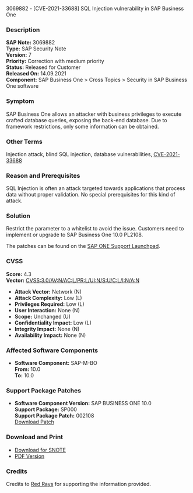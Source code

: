 3069882 - [CVE-2021-33688] SQL Injection vulnerability in SAP Business One

### Description

**SAP Note:** 3069882  
**Type:** SAP Security Note  
**Version:** 7  
**Priority:** Correction with medium priority  
**Status:** Released for Customer  
**Released On:** 14.09.2021  
**Component:** SAP Business One > Cross Topics > Security in SAP Business One software  

### Symptom

SAP Business One allows an attacker with business privileges to execute crafted database queries, exposing the back-end database. Due to framework restrictions, only some information can be obtained.

### Other Terms

Injection attack, blind SQL injection, database vulnerabilities, [CVE-2021-33688](https://cve.mitre.org/cgi-bin/cvename.cgi?name=CVE-2021-33688)

### Reason and Prerequisites

SQL Injection is often an attack targeted towards applications that process data without proper validation. No special prerequisites for this kind of attack.

### Solution

Restrict the parameter to a whitelist to avoid the issue. Customers need to implement or upgrade to SAP Business One 10.0 PL2108.

The patches can be found on the [SAP ONE Support Launchpad](https://launchpad.support.sap.com/#/softwarecenter).

### CVSS

**Score:** 4.3  
**Vector:** [CVSS:3.0/AV:N/AC:L/PR:L/UI:N/S:U/C:L/I:N/A:N](https://nvd.nist.gov/vuln-metrics/cvss/v3-calculator)

- **Attack Vector:** Network (N)
- **Attack Complexity:** Low (L)
- **Privileges Required:** Low (L)
- **User Interaction:** None (N)
- **Scope:** Unchanged (U)
- **Confidentiality Impact:** Low (L)
- **Integrity Impact:** None (N)
- **Availability Impact:** None (N)

### Affected Software Components

- **Software Component:** SAP-M-BO  
  **From:** 10.0  
  **To:** 10.0

### Support Package Patches

- **Software Component Version:** SAP BUSINESS ONE 10.0  
  **Support Package:** SP000  
  **Support Package Patch:** 002108  
  [Download Patch](https://me.sap.com/sap/support/swdc/notes?cvnr=73555000100200010200&support_package=SP000&patch_level=002108)

### Download and Print

- [Download for SNOTE](https://notesdownloads.sap.com/note/0040000001318462021)
- [PDF Version](https://userapps.support.sap.com/sap/support/sfm/notes/print/0003069882?language=en-US&token=A43A69FF3DF082215214930F430FAAFF)

### Credits

Credits to [Red Rays](https://redrays.io) for supporting the information provided.